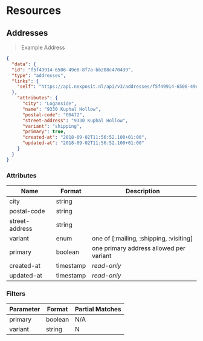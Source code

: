 # Resources

## Addresses

> Example Address

```json
{
  "data": {
  "id": "f5f49914-6506-49e8-8f7a-bb208c470439",
  "type": "addresses",
  "links": {
    "self": "https://api.nexposit.nl/api/v3/addresses/f5f49914-6506-49e8-8f7a-bb208c470439"
  },
    "attributes": {
      "city": "Loganside",
      "name": "9330 Kuphal Hollow",
      "postal-code": "00472",
      "street-address": "9330 Kuphal Hollow",
      "variant": "shipping",
      "primary": true,
      "created-at": "2018-09-02T11:56:52.100+01:00",
      "updated-at": "2018-09-02T11:56:52.100+01:00"
    }
  }
}
```

### Attributes

| Name           | Format    |  Description           |
| -------------- | --------- | ---------------------- |
| city           | string    |
| postal-code    | string    |
| street-address | string    |
| variant        | enum      | one of [:mailing, :shipping, :visiting]
| primary        | boolean   | one primary address allowed per variant
| created-at     | timestamp | *read-only*
| updated-at     | timestamp | *read-only*


### Filters

| Parameter                   | Format    |  Partial Matches    |
| --------------------------- | --------- | ------------------- |
| primary                     | boolean   |  N/A
| variant                     | string    |  N
